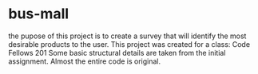 # bus-mall
the pupose of this project is to create a survey that will identify the most desirable products to the user.
This project was created for a class: Code Fellows 201
Some basic structural details are taken from the initial assignment. Almost the entire code is original.
